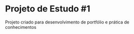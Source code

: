 # Projeto de Estudo #1
 Projeto criado para desenvolvimento de portfólio e prática de conhecimentos
